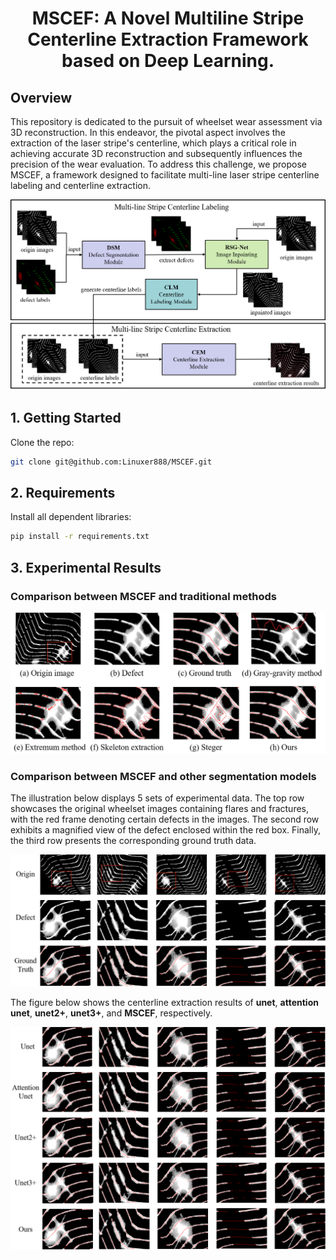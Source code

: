 <p align="center">
    <h1 align="center">MSCEF: A Novel Multiline Stripe Centerline Extraction Framework based on Deep Learning.</h1>
</p>


## Overview

This repository is dedicated to the pursuit of wheelset wear assessment via 3D reconstruction. In this endeavor, the pivotal aspect involves the extraction of the laser stripe's centerline, which plays a critical role in achieving accurate 3D reconstruction and subsequently influences the precision of the wear evaluation. To address this challenge, we propose MSCEF, a framework designed to facilitate multi-line laser stripe centerline labeling and centerline extraction.

![MSCEF](./images/MSCEF.png)



## 1. Getting Started

Clone the repo:

```bash
git clone git@github.com:Linuxer888/MSCEF.git
```

## 2. Requirements

Install all dependent libraries:

```bash
pip install -r requirements.txt
```

## 3. Experimental Results

### Comparison between MSCEF and traditional methods

![Traditional](./images/traditional.png#pic_center)

### Comparison between MSCEF and other segmentation models

The illustration below displays 5 sets of experimental data. The top row showcases the original wheelset images containing flares and fractures, with the red frame denoting certain defects in the images. The second row exhibits a magnified view of the defect enclosed within the red box. Finally, the third row presents the corresponding ground truth data.

![base](./images/base.png#pic_center)

The figure below shows the centerline extraction results of **unet**, **attention unet**, **unet2+**, **unet3+**, and **MSCEF**, respectively.

![unets](./images/unets.png#pic_center)